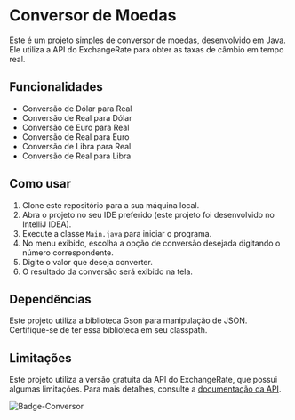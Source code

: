 # Conversor de Moedas

Este é um projeto simples de conversor de moedas, desenvolvido em Java. Ele utiliza a API do ExchangeRate para obter as taxas de câmbio em tempo real.

## Funcionalidades

- Conversão de Dólar para Real
- Conversão de Real para Dólar
- Conversão de Euro para Real
- Conversão de Real para Euro
- Conversão de Libra para Real
- Conversão de Real para Libra

## Como usar

1. Clone este repositório para a sua máquina local.
2. Abra o projeto no seu IDE preferido (este projeto foi desenvolvido no IntelliJ IDEA).
3. Execute a classe `Main.java` para iniciar o programa.
4. No menu exibido, escolha a opção de conversão desejada digitando o número correspondente.
5. Digite o valor que deseja converter.
6. O resultado da conversão será exibido na tela.

## Dependências

Este projeto utiliza a biblioteca Gson para manipulação de JSON. Certifique-se de ter essa biblioteca em seu classpath.

## Limitações

Este projeto utiliza a versão gratuita da API do ExchangeRate, que possui algumas limitações. Para mais detalhes, consulte a [documentação da API](https://www.exchangerate-api.com/docs/free-exchange-rate-api).


![Badge-Conversor](https://github.com/Julio-Cezar-Santos/conversor-de-moedas/assets/138732558/de4344a3-b232-4f3f-85fd-917011ff66ac)
